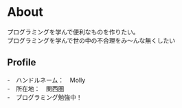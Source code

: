 # About
プログラミングを学んで便利なものを作りたい。  
プログラミングを学んで世の中の不合理をみ〜んな無くしたい


## Profile
-　ハンドルネーム：　Molly  
-　所在地：　関西圏  
-　プログラミング勉強中！  

